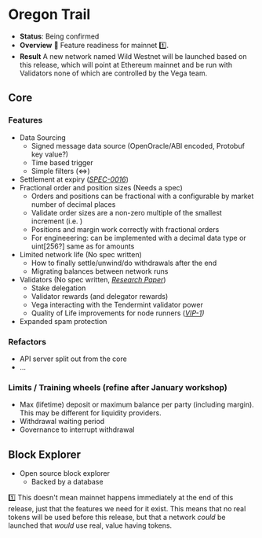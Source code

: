 # Oregon Trail

* **Status**: Being confirmed
* **Overview** 🤠 Feature readiness for mainnet 1️⃣.
* **Result** A new network named Wild Westnet will be launched based on this release, which will point at Ethereum mainnet and be run with Validators none of which are controlled by the Vega team.

## Core

### Features
- Data Sourcing
  - Signed message data source (OpenOracle/ABI encoded, Protobuf key value?)
  - Time based trigger
  - Simple filters (<=>)
- Settlement at expiry (_[SPEC-0016](https://github.com/vegaprotocol/product/blob/master/specs/0016-product-builtin-future.md#42-final-settlement-expiry)_)
- Fractional order and position sizes (Needs a spec)
  - Orders and positions can be fractional with a configurable by market number of decimal places
  - Validate order sizes are a non-zero multiple of the smallest increment (i.e. )
  - Positions and margin work correctly with fractional orders
  - For engineeering: can be implemented with a decimal data type or uint[256?] same as for amounts
- Limited network life (No spec written)
  - How to finally settle/unwind/do withdrawals after the end
  - Migrating balances between network runs 
- Validators (No spec written, _[Research Paper](https://github.com/vegaprotocol/research-internal/blob/master/validator_rewards/ValPol.pdf)_)
  - Stake delegation
  - Validator rewards (and delegator rewards)
  - Vega interacting with the Tendermint validator power
  - Quality of Life improvements for node runners (_[VIP-1](https://github.com/vegaprotocol/VIPs/pull/1))_
 - Expanded spam protection

### Refactors
- API server split out from the core
- ...

### Limits / Training wheels (refine after January workshop)
 - Max (lifetime) deposit or maximum balance per party (including margin). This may be different for liquidity providers.
 - Withdrawal waiting period
 - Governance to interrupt withdrawal

## Block Explorer
- Open source block explorer
  - Backed by a database

1️⃣ This doesn't mean mainnet happens immediately at the end of this release, just that the features we need for it exist. This means that no real tokens will be used before this release, but that a network *could* be launched that *would* use real, value having tokens.
